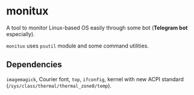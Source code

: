 # monitux
A tool to monitor Linux-based OS easily through some bot (**Telegram bot** especially). 

`monitux` uses `psutil` module and some command utilities.


## Dependencies
`imagemagick`, Courier font, `top`, `ifconfig`, kernel with new ACPI standard (`/sys/class/thermal/thermal_zone0/temp`).

